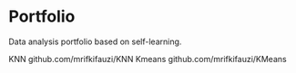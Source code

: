 # Portfolio
Data analysis portfolio based on self-learning. 

KNN 
github.com/mrifkifauzi/KNN
Kmeans
github.com/mrifkifauzi/KMeans
